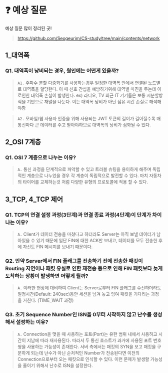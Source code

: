 # ❓ 예상 질문
예상 질문 많이 정리된 곳!

> https://github.com/Seogeurim/CS-study/tree/main/contents/network

## 1_대역폭
### Q1. 대역폭이 낭비되는 경우, 원인에는 어떤게 있을까?

> `A1.` 주파수 분할 다중화기를 사용하는경우 일정한 대역폭 안에서 연결된 노드별로 대역폭을 할당한다. 이 때 신호 간섭을 예방하기위해 대역별 마진을 두는데 이로인한 대역폭 손실이 발생한다. ex) 라디오, TV
최근 IT 기기들은 보통 시분할방식을 기반으로 채널을 나눈다. 이는 대역폭 낭비가 아닌 점유 시간 손실로 해석해야함

> `A2.` 모바일/웹 사용자 인증을 위해 사용되는 JWT 토큰의 길이가 길어질수록 매 통신마다 큰 데이터를 주고 받아야하므로 대역폭의 낭비가 심화될 수 있다.

## 2_OSI 7계층
### Q1. OSI 7 계층으로 나누는 이유?

> `A.` 통신 과정을 단계적으로 파악할 수 있고 트러블 슈팅을 용이하게 해주며 독립적인 계층으로 나누었을 경우 각 계층이 독립적으로 발전할 수 있다. 마치 자동차의 타이어를 교체하는것 처럼 다양한 유형의 프로토콜에 적용 할 수 있다.

## 3_TCP, 4_TCP 제어
### Q1. TCP의 연결 설정 과정(3단계)과 연결 종료 과정(4단계)이 단계가 차이나는 이유?
> `A.` Client가 데이터 전송을 마쳤다고 하더라도 Server는 아직 보낼 데이터가 남아있을 수 있기 때문에 일단 FIN에 대한 ACK만 보내고, 데이터를 모두 전송한 후에 자신도 FIN 메시지를 보내기 때문이다.

### Q2. 만약 Server에서 FIN 플래그를 전송하기 전에 전송한 패킷이 Routing 지연이나 패킷 유실로 인한 재전송 등으로 인해 FIN 패킷보다 늦게 도착하는 상황이 발생하면 어떻게 될까?
> `A.` 이러한 현상에 대비하여 Client는 Server로부터 FIN 플래그를 수신하더라도 일정시간(Default: 240sec)동안 세션을 남겨 놓고 잉여 패킷을 기다리는 과정을 거친다. (TIME_WAIT 과정)

### Q3. 초기 Sequence Number인 ISN을 0부터 시작하지 않고 난수를 생성해서 설정하는 이유?
> `A.` Connection을 맺을 때 사용하는 포트(Port)는 유한 범위 내에서 사용하고 시간이 지남에 따라 재사용된다. 따라서 두 통신 호스트가 과거에 사용된 포트 번호 쌍을 사용하는 가능성이 존재한다. 서버 측에서는 패킷의 SYN을 보고 패킷을 구분하게 되는데 난수가 아닌 순처적인 Number가 전송된다면 이전의 Connection으로부터 오는 패킷으로 인식할 수 있다. 이런 문제가 발생할 가능성을 줄이기 위해서 난수로 ISN을 설정한다.
